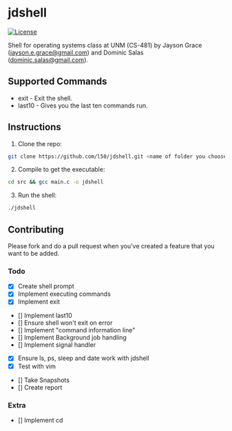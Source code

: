 # jdshell

[![License](http://img.shields.io/:license-mit-blue.svg)](http://doge.mit-license.org)

Shell for operating systems class at UNM (CS-481) by Jayson Grace (jayson.e.grace@gmail.com) and Dominic Salas (dominic.salas@gmail.com).


## Supported Commands
* exit - Exit the shell.
* last10 - Gives you the last ten commands run.

## Instructions

1. Clone the repo:
```bash
git clone https://github.com/l50/jdshell.git <name of folder you choose> && cd <name of folder you chose>
```
2. Compile to get the executable:
```bash
cd src && gcc main.c -o jdshell
```

3. Run the shell:
```bash
./jdshell
```

## Contributing
Please fork and do a pull request when you've created a feature that you want to be added.

### Todo
- [x] Create shell prompt
- [x] Implement executing commands
- [x] Implement exit
- [] Implement last10
- [] Ensure shell won't exit on error  
- [] Implement "command information line"
- [] Implement Background job handling
- [] Implement signal handler
- [x] Ensure ls, ps, sleep and date work with jdshell
- [x] Test with vim
- [] Take Snapshots
- [] Create report

### Extra
- [] Implement cd

